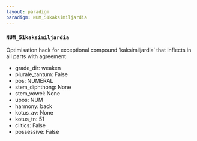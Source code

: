 ```yaml
---
layout: paradigm
paradigm: NUM_51kaksimiljardia
---
```

### ` NUM_51kaksimiljardia `

Optimisation hack for exceptional compound ’kaksimiljardia’ that inflects in all parts with agreement
* grade_dir: weaken
* plurale_tantum: False
* pos: NUMERAL
* stem_diphthong: None
* stem_vowel: None
* upos: NUM
* harmony: back
* kotus_av: None
* kotus_tn: 51
* clitics: False
* possessive: False
